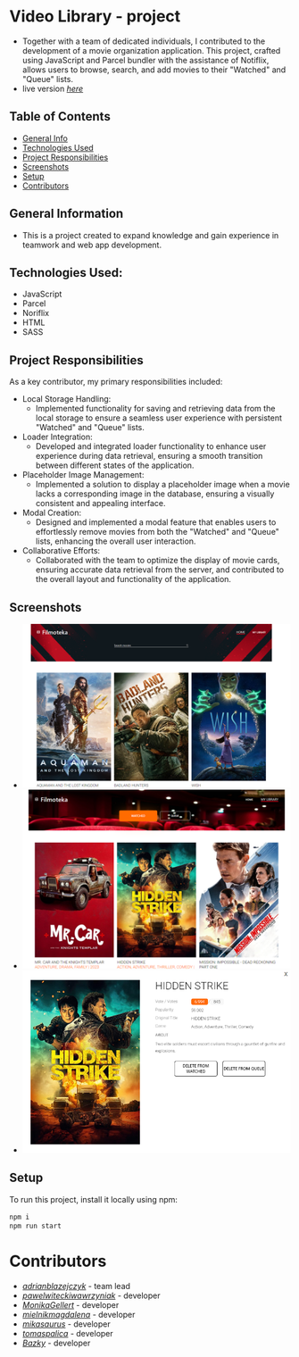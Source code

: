 # Video Library - project

- Together with a team of dedicated individuals, I contributed to the development of a movie organization application. This project, crafted using JavaScript and Parcel bundler with the assistance of Notiflix, allows users to browse, search, and add movies to their "Watched" and "Queue" lists.
- live version [_here_](https://adrianblazejczyk.github.io/goit-Filmoteka)

## Table of Contents

- [General Info](#general-information)
- [Technologies Used](#technologies-used)
- [Project Responsibilities](#project-responsibilities)
- [Screenshots](#screenshots)
- [Setup](#setup)
- [Contributors](#contributors)

## General Information

- This is a project created to expand knowledge and gain
  experience in teamwork and web app development.

## Technologies Used:

- JavaScript
- Parcel
- Noriflix
- HTML
- SASS

## Project Responsibilities
As a key contributor, my primary responsibilities included:

- Local Storage Handling:
  - Implemented functionality for saving and retrieving data from the local storage to ensure a seamless user experience with persistent "Watched" and "Queue" lists.
- Loader Integration:
  - Developed and integrated loader functionality to enhance user experience during data retrieval, ensuring a smooth transition between different states of the application.
- Placeholder Image Management:
  - Implemented a solution to display a placeholder image when a movie lacks a corresponding image in the database, ensuring a visually consistent and appealing interface.
- Modal Creation:
  - Designed and implemented a modal feature that enables users to effortlessly remove movies from both the "Watched" and "Queue" lists, enhancing the overall user interaction.
- Collaborative Efforts:
  - Collaborated with the team to optimize the display of movie cards, ensuring accurate data retrieval from the server, and contributed to the overall layout and functionality of the application.

## Screenshots
- ![Main](./src/images/main.png)
- ![Library](./src/images/library.png)
- ![Modal](./src/images/modal.png)

## Setup

To run this project, install it locally using npm:

```
npm i
npm run start
```

# Contributors
- [_adrianblazejczyk_](https://github.com/adrianblazejczyk) - team lead
- [_pawelwiteckiwawrzyniak_](https://github.com/pawelwiteckiwawrzyniak) - developer
- [_MonikaGellert_](https://github.com/MonikaGellert) - developer
- [_mielnikmagdalena_](https://github.com/mielnikmagdalena) - developer
- [_mikasaurus_](https://github.com/mikasaurus) - developer
- [_tomaspalica_](https://github.com/tomaspalica) - developer
- [_Bazky_](https://github.com/Bazky) - developer
